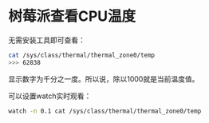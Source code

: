 # 树莓派查看CPU温度

无需安装工具即可查看：
```sh
cat /sys/class/thermal/thermal_zone0/temp
>>> 62838
```
显示数字为千分之一度。所以说，除以1000就是当前温度值。

可以设置watch实时观看：
```sh
watch -n 0.1 cat /sys/class/thermal/thermal_zone0/temp
```